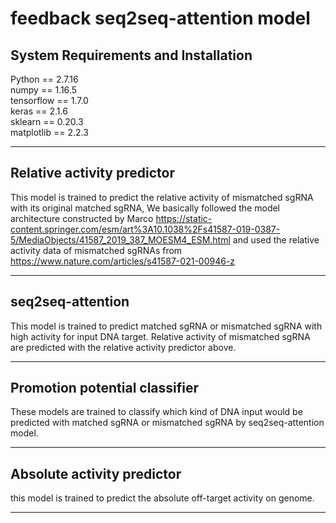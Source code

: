 feedback seq2seq-attention model
================================
System Requirements and Installation
---------------------------------
Python == 2.7.16<br>
numpy == 1.16.5<br>
tensorflow == 1.7.0<br>
keras == 2.1.6<br>
sklearn == 0.20.3<br>
matplotlib == 2.2.3<br>

---
Relative activity predictor
---------------------------------
This model is trained to predict the relative activity of mismatched sgRNA with its original matched sgRNA, We basically followed the model architecture constructed by Marco https://static-content.springer.com/esm/art%3A10.1038%2Fs41587-019-0387-5/MediaObjects/41587_2019_387_MOESM4_ESM.html and used the relative activity data of mismatched sgRNAs from https://www.nature.com/articles/s41587-021-00946-z

---
seq2seq-attention
---------------------------------
This model is trained to predict matched sgRNA or mismatched sgRNA with high activity for input DNA target. Relative activity of mismatched sgRNA are predicted with the relative activity predictor above.<br>

---
Promotion potential classifier
---------------------------------
These models are trained to classify which kind of DNA input would be predicted with matched sgRNA or mismatched sgRNA by seq2seq-attention model.<br>

---
Absolute activity predictor
---------------------------------
this model is trained to predict the absolute off-target activity on genome.<br>

---
